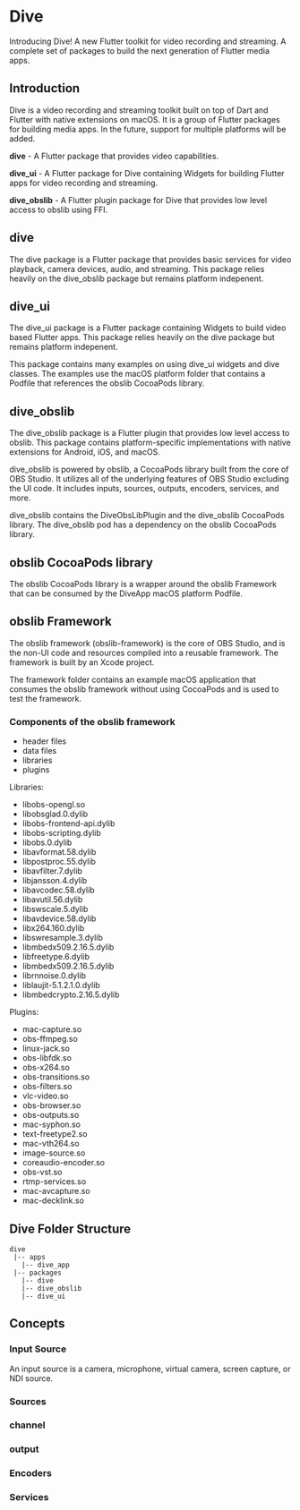 # Dive

Introducing Dive! A new Flutter toolkit for video recording and streaming.
A complete set of packages to build the next generation of Flutter media apps.

## Introduction

Dive is a video recording and streaming toolkit built on top of Dart and
Flutter with native extensions on macOS. It is a group of Flutter packages for
building media apps. In the future, support for multiple
platforms will be added.

**dive** - A Flutter package that provides video capabilities.

**dive_ui** - A Flutter package for Dive containing Widgets for building Flutter
apps for video recording and streaming.

**dive_obslib** - A Flutter plugin package for Dive that provides low level access
to obslib using FFI.

## dive

The dive package is a Flutter package that provides basic services for
video playback, camera devices, audio, and streaming. This package relies
heavily on the dive_obslib package but remains platform indepenent.

## dive_ui

The dive_ui package is a Flutter package containing Widgets to build video based
Flutter apps. This package relies heavily on the dive package but remains
platform indepenent.

This package contains many examples on using dive_ui widgets and dive
classes. The examples use the macOS platform folder that contains a Podfile
that references the obslib CocoaPods library.

## dive_obslib

The dive_obslib package is a Flutter plugin that provides low level access
to obslib. This package 
contains platform-specific implementations with native extensions for Android,
iOS, and macOS.

dive_obslib is powered by obslib, a CocoaPods library built from the core of OBS Studio.
It utilizes all of the underlying features of OBS Studio excluding the UI code.
It includes inputs, sources, outputs, encoders, services, and more.

dive_obslib contains the DiveObsLibPlugin and the dive_obslib CocoaPods library. The
dive_obslib pod has a dependency on the obslib CocoaPods library.

## obslib CocoaPods library

The obslib CocoaPods library is a wrapper around the obslib Framework that can
be consumed by the DiveApp macOS platform Podfile.

## obslib Framework

The obslib framework (obslib-framework) is the core of OBS Studio,
and is the non-UI code and resources compiled into a reusable framework. The framework
is built by an Xcode project.

The framework folder contains an example macOS application that consumes the
obslib framework without using CocoaPods and is used to test the framework.

### Components of the obslib framework

* header files
* data files
* libraries
* plugins

Libraries:
* libobs-opengl.so
* libobsglad.0.dylib
* libobs-frontend-api.dylib
* libobs-scripting.dylib
* libobs.0.dylib
* libavformat.58.dylib
* libpostproc.55.dylib
* libavfilter.7.dylib
* libjansson.4.dylib
* libavcodec.58.dylib
* libavutil.56.dylib
* libswscale.5.dylib
* libavdevice.58.dylib
* libx264.160.dylib
* libswresample.3.dylib
* libmbedx509.2.16.5.dylib
* libfreetype.6.dylib
* libmbedx509.2.16.5.dylib
* librnnoise.0.dylib
* liblaujit-5.1.2.1.0.dylib
* libmbedcrypto.2.16.5.dylib

Plugins:
* mac-capture.so
* obs-ffmpeg.so
* linux-jack.so
* obs-libfdk.so
* obs-x264.so
* obs-transitions.so
* obs-filters.so
* vlc-video.so
* obs-browser.so
* obs-outputs.so
* mac-syphon.so
* text-freetype2.so
* mac-vth264.so
* image-source.so
* coreaudio-encoder.so
* obs-vst.so
* rtmp-services.so
* mac-avcapture.so
* mac-decklink.so

## Dive Folder Structure

```
dive
 |-- apps
   |-- dive_app
 |-- packages
   |-- dive
   |-- dive_obslib
   |-- dive_ui
```

## Concepts

### Input Source

An input source is a camera, microphone, virtual camera, screen capture,
or NDI source.

### Sources

### channel

### output

### Encoders

### Services
